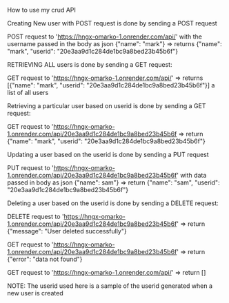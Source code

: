 How to use my crud API

Creating New user with POST request is done by sending a POST request

POST request to 'https://hngx-omarko-1.onrender.com/api/' with the username passed in the body as json {"name": "mark"} 
  => returns {"name": "mark", "userid": "20e3aa9d1c284de1bc9a8bed23b45b6f"}


RETRIEVING ALL users is done by sending a GET request:

GET request to 'https://hngx-omarko-1.onrender.com/api/' 
  => returns [{"name": "mark", "userid": "20e3aa9d1c284de1bc9a8bed23b45b6f"}]
    a list of all users



Retrieving a particular user based on userid is done by sending a GET request:

GET request to 'https://hngx-omarko-1.onrender.com/api/20e3aa9d1c284de1bc9a8bed23b45b6f 
  => return {"name": "mark", "userid": "20e3aa9d1c284de1bc9a8bed23b45b6f"}



Updating a user based on the userid is done by sending a PUT request

PUT request to 'https://hngx-omarko-1.onrender.com/api/20e3aa9d1c284de1bc9a8bed23b45b6f' with data passed in body as json {"name": sam"} 
  => return {"name": "sam", "userid": "20e3aa9d1c284de1bc9a8bed23b45b6f"}



Deleting a user based on the userid is done by sending a DELETE request:

DELETE request to 'https://hngx-omarko-1.onrender.com/api/20e3aa9d1c284de1bc9a8bed23b45b6f' 
  => return {"message": "User deleted successfully"}


GET request to 'https://hngx-omarko-1.onrender.com/api/20e3aa9d1c284de1bc9a8bed23b45b6f' 
  => return {"error": "data not found"}


GET request to 'https://hngx-omarko-1.onrender.com/api/' 
  => return []



NOTE: The userid used here is a sample of the userid generated when a new user is created

